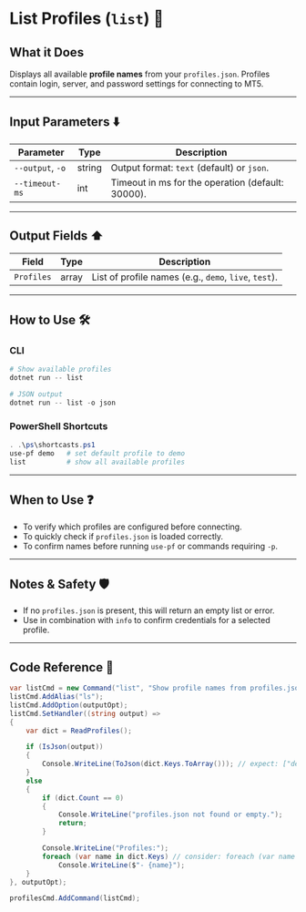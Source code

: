 # List Profiles (`list`) 📂

## What it Does

Displays all available **profile names** from your `profiles.json`.
Profiles contain login, server, and password settings for connecting to MT5.

---

## Input Parameters ⬇️

| Parameter        | Type   | Description                                       |
| ---------------- | ------ |  ------------------------------------------------- |
| `--output`, `-o` | string |  Output format: `text` (default) or `json`.        |
| `--timeout-ms`   | int    | Timeout in ms for the operation (default: 30000). |

---

## Output Fields ⬆️

| Field      | Type  | Description                                           |
| ---------- | ----- | ----------------------------------------------------- |
| `Profiles` | array | List of profile names (e.g., `demo`, `live`, `test`). |

---

## How to Use 🛠️

### CLI

```powershell
# Show available profiles
dotnet run -- list

# JSON output
dotnet run -- list -o json
```

### PowerShell Shortcuts

```powershell
. .\ps\shortcasts.ps1
use-pf demo   # set default profile to demo
list          # show all available profiles
```

---

## When to Use ❓

* To verify which profiles are configured before connecting.
* To quickly check if `profiles.json` is loaded correctly.
* To confirm names before running `use-pf` or commands requiring `-p`.

---

## Notes & Safety 🛡️

* If no `profiles.json` is present, this will return an empty list or error.
* Use in combination with `info` to confirm credentials for a selected profile.

---

## Code Reference 🧩

```csharp
var listCmd = new Command("list", "Show profile names from profiles.json");
listCmd.AddAlias("ls");
listCmd.AddOption(outputOpt);
listCmd.SetHandler((string output) =>
{
    var dict = ReadProfiles();

    if (IsJson(output))
    {
        Console.WriteLine(ToJson(dict.Keys.ToArray())); // expect: ["default","demo",...]
    }
    else
    {
        if (dict.Count == 0)
        {
            Console.WriteLine("profiles.json not found or empty.");
            return;
        }

        Console.WriteLine("Profiles:");
        foreach (var name in dict.Keys) // consider: foreach (var name in dict.Keys.OrderBy(x => x))
            Console.WriteLine($"- {name}");
    }
}, outputOpt);

profilesCmd.AddCommand(listCmd);
```
